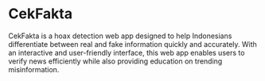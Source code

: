 # CekFakta
CekFakta is a hoax detection web app designed to help Indonesians differentiate between real and fake information  quickly and accurately. With an interactive and user-friendly interface, this web app enables users to verify news efficiently  while also providing education on trending misinformation.			



